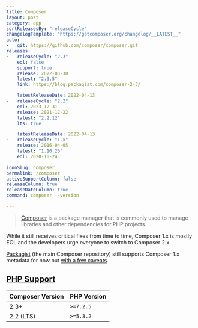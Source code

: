 ```yaml
---
title: Composer
layout: post
category: app
sortReleasesBy: "releaseCycle"
changelogTemplate: "https://getcomposer.org/changelog/__LATEST__"
auto:
-   git: https://github.com/composer/composer.git
releases:
-   releaseCycle: "2.3"
    eol: false
    support: true
    release: 2022-03-30
    latest: "2.3.5"
    link: https://blog.packagist.com/composer-2-3/

    latestReleaseDate: 2022-04-13
-   releaseCycle: "2.2"
    eol: 2023-12-31
    release: 2021-12-22
    latest: "2.2.12"
    lts: true

    latestReleaseDate: 2022-04-13
-   releaseCycle: "1.x"
    release: 2016-04-05
    latest: "1.10.26"
    eol: 2020-10-24

iconSlug: composer
permalink: /composer
activeSupportColumn: false
releaseColumn: true
releaseDateColumn: true
command: composer --version

---
```


> [Composer](https://getcomposer.org/) is a package manager that is commonly used to manage libraries and other dependencies for PHP projects.

While it still receives critical fixes from time to time, Composer 1.x is mostly EOL and the developers urge everyone to switch to Composer 2.x.

[Packagist](https://packagist.org/) (the main Composer repository) still supports Composer 1.x metadata for now but [with a few caveats](https://blog.packagist.com/deprecating-composer-1-support/).

## [PHP Support](https://blog.packagist.com/composer-2-2/)

Composer Version|PHP Version
----------------|-----------
2.3+            | `>=7.2.5`
2.2 (LTS)       | `>=5.3.2`
